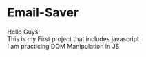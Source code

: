 # Email-Saver
Hello Guys!<br>
This is my First project that includes javascript<br>
I am practicing DOM Manipulation in JS
